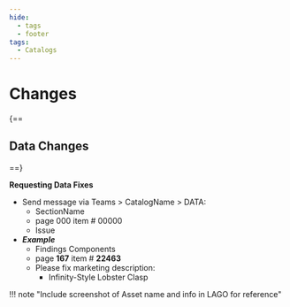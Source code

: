 ```yaml
---
hide:
  - tags
  - footer
tags:
  - Catalogs
---
```


# **Changes**


{==

## **Data Changes**

==}

**Requesting Data Fixes**

- Send message via Teams > CatalogName > DATA:
    - SectionName
    - page 000 item # 00000
    - Issue
- ***Example***
    - Findings Components
    - page **167** item # **22463**
    - Please fix marketing description:
        - Infinity-Style Lobster Clasp

!!! note "Include screenshot of Asset name and info in LAGO for reference"